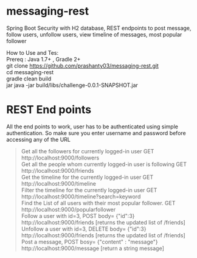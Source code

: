 # messaging-rest  
Spring Boot Security with H2 database, REST endpoints to post message, follow users, unfollow users, view timeline of messages, most popular follower 

How to Use and Tes:  
Prereq : Java 1.7+ , Gradle 2+  
git clone https://github.com/prashanty03/messaging-rest.git  
cd messaging-rest  
gradle clean build  
jar java -jar build/libs/challenge-0.0.1-SNAPSHOT.jar  


# REST End points
All the end points to work, user has to be authenticated using simple authentication. So make sure you enter username and password before accessing any of the URL

> Get all the followers for currently logged-in user GET http://localhost:9000/followers  
> Get all the people whom currently logged-in user is following GET http://localhost:9000/friends  
> Get the timeline for the currently logged-in user  GET http://localhost:9000/timeline  
> Filter the timeline for the currently logged-in user GET http://localhost:9000/timeline?search=keyword  
> Find the List of all users with their most popular follower. GET http://localhost:9000/popularfollower  
> Follow a user with id=3, POST body= {"id":3} http://localhost:9000/friends [returns the updated list of /friends]  
> Unfollow a user with id=3, DELETE body= {"id":3} http://localhost:9000/friends [returns the updated list of /friends]  
> Post a message, POST bosy= {"content" : "message"} http://localhost:9000/message [return a string message]  


